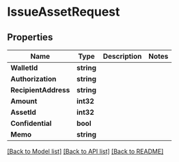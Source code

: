 # IssueAssetRequest

## Properties
Name | Type | Description | Notes
------------ | ------------- | ------------- | -------------
**WalletId** | **string** |  | 
**Authorization** | **string** |  | 
**RecipientAddress** | **string** |  | 
**Amount** | **int32** |  | 
**AssetId** | **int32** |  | 
**Confidential** | **bool** |  | 
**Memo** | **string** |  | 

[[Back to Model list]](../README.md#documentation-for-models) [[Back to API list]](../README.md#documentation-for-api-endpoints) [[Back to README]](../README.md)


